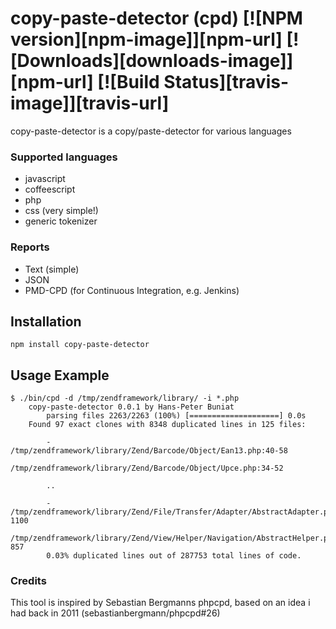 # copy-paste-detector (cpd) [![NPM version][npm-image]][npm-url] [![Downloads][downloads-image]][npm-url] [![Build Status][travis-image]][travis-url]
copy-paste-detector is a copy/paste-detector for various languages

### Supported languages
- javascript
- coffeescript
- php
- css (very simple!)
- generic tokenizer

### Reports
- Text (simple)
- JSON
- PMD-CPD (for Continuous Integration, e.g. Jenkins)

## Installation
    npm install copy-paste-detector

## Usage Example
    $ ./bin/cpd -d /tmp/zendframework/library/ -i *.php
        copy-paste-detector 0.0.1 by Hans-Peter Buniat
            parsing files 2263/2263 (100%) [====================] 0.0s
        Found 97 exact clones with 8348 duplicated lines in 125 files:

            -   /tmp/zendframework/library/Zend/Barcode/Object/Ean13.php:40-58
                /tmp/zendframework/library/Zend/Barcode/Object/Upce.php:34-52

            ..

            -   /tmp/zendframework/library/Zend/File/Transfer/Adapter/AbstractAdapter.php:1013-1100
                /tmp/zendframework/library/Zend/View/Helper/Navigation/AbstractHelper.php:770-857
            0.03% duplicated lines out of 287753 total lines of code.

### Credits
This tool is inspired by Sebastian Bergmanns phpcpd, based on an idea i had back in 2011 (sebastianbergmann/phpcpd#26)
